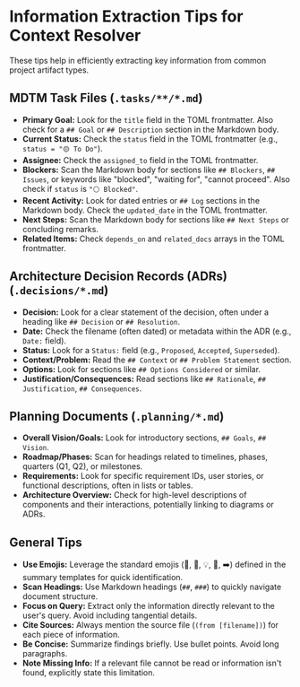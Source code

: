 # Information Extraction Tips for Context Resolver

These tips help in efficiently extracting key information from common project artifact types.

## MDTM Task Files (`.tasks/**/*.md`)

*   **Primary Goal:** Look for the `title` field in the TOML frontmatter. Also check for a `## Goal` or `## Description` section in the Markdown body.
*   **Current Status:** Check the `status` field in the TOML frontmatter (e.g., `status = "🟡 To Do"`).
*   **Assignee:** Check the `assigned_to` field in the TOML frontmatter.
*   **Blockers:** Scan the Markdown body for sections like `## Blockers`, `## Issues`, or keywords like "blocked", "waiting for", "cannot proceed". Also check if `status` is `"⚪ Blocked"`.
*   **Recent Activity:** Look for dated entries or `## Log` sections in the Markdown body. Check the `updated_date` in the TOML frontmatter.
*   **Next Steps:** Scan the Markdown body for sections like `## Next Steps` or concluding remarks.
*   **Related Items:** Check `depends_on` and `related_docs` arrays in the TOML frontmatter.

## Architecture Decision Records (ADRs) (`.decisions/*.md`)

*   **Decision:** Look for a clear statement of the decision, often under a heading like `## Decision` or `## Resolution`.
*   **Date:** Check the filename (often dated) or metadata within the ADR (e.g., `Date:` field).
*   **Status:** Look for a `Status:` field (e.g., `Proposed`, `Accepted`, `Superseded`).
*   **Context/Problem:** Read the `## Context` or `## Problem Statement` section.
*   **Options:** Look for sections like `## Options Considered` or similar.
*   **Justification/Consequences:** Read sections like `## Rationale`, `## Justification`, `## Consequences`.

## Planning Documents (`.planning/*.md`)

*   **Overall Vision/Goals:** Look for introductory sections, `## Goals`, `## Vision`.
*   **Roadmap/Phases:** Scan for headings related to timelines, phases, quarters (Q1, Q2), or milestones.
*   **Requirements:** Look for specific requirement IDs, user stories, or functional descriptions, often in lists or tables.
*   **Architecture Overview:** Check for high-level descriptions of components and their interactions, potentially linking to diagrams or ADRs.

## General Tips

*   **Use Emojis:** Leverage the standard emojis (🎯, 📄, 💡, 🧱, ➡️) defined in the summary templates for quick identification.
*   **Scan Headings:** Use Markdown headings (`##`, `###`) to quickly navigate document structure.
*   **Focus on Query:** Extract only the information directly relevant to the user's query. Avoid including tangential details.
*   **Cite Sources:** Always mention the source file (`(from [filename])`) for each piece of information.
*   **Be Concise:** Summarize findings briefly. Use bullet points. Avoid long paragraphs.
*   **Note Missing Info:** If a relevant file cannot be read or information isn't found, explicitly state this limitation.